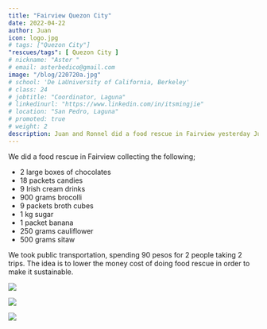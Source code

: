 ```yaml
---
title: "Fairview Quezon City"
date: 2022-04-22
author: Juan
icon: logo.jpg
# tags: ["Quezon City"]
"rescues/tags": [ Quezon City ]
# nickname: "Aster "
# email: asterbedico@gmail.com
image: "/blog/220720a.jpg"
# school: 'De LaUniversity of California, Berkeley'
# class: 24
# jobtitle: "Coordinator, Laguna"
# linkedinurl: "https://www.linkedin.com/in/itsmingjie"
# location: "San Pedro, Laguna"
# promoted: true
# weight: 2
description: Juan and Ronnel did a food rescue in Fairview yesterday July 20
---
```



We did a food rescue in Fairview collecting the following;

- 2 large boxes of chocolates
- 18 packets candies
- 9 Irish cream drinks
- 900 grams brocolli
- 9 packets broth cubes 
- 1 kg sugar
- 1 packet banana
- 250 grams cauliflower
- 500 grams sitaw

We took public transportation, spending 90 pesos for 2 people taking 2 trips. The idea is to lower the money cost of doing food rescue in order to make it sustainable.   


![](/blog/220720a.jpg)

![](/blog/220720b.jpg)

![](/blog/220720c.jpg)